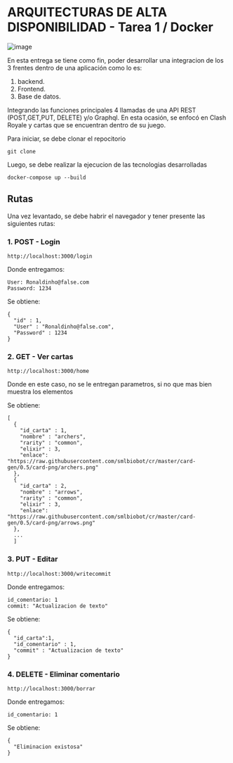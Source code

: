 # ARQUITECTURAS DE ALTA DISPONIBILIDAD - Tarea 1 / Docker

![image](https://user-images.githubusercontent.com/65205530/196405081-1134a5da-223d-406f-80d2-4e220eb9ccf1.png)

En esta entrega se tiene como fin, poder desarrollar una integracion de los 3 frentes dentro de una aplicación como lo es: 
1. backend.
2. Frontend.
3. Base de datos.

Integrando las funciones principales 4 llamadas de una API REST (POST,GET,PUT, DELETE) y/o Graphql.
En esta ocasión, se enfocó en Clash Royale y cartas que se encuentran dentro de su juego.


Para iniciar, se debe clonar el repocitorio

```
git clone 

```

Luego, se debe realizar la ejecucion de las tecnologias desarrolladas

```
docker-compose up --build 

```
## Rutas
Una vez levantado, se debe habrir el navegador y tener presente las siguientes rutas:

### 1. POST - Login
```
http://localhost:3000/login
```
Donde entregamos:
```
User: Ronaldinho@false.com
Password: 1234
```

Se obtiene:

```
{
  "id" : 1,
  "User" : "Ronaldinho@false.com",
  "Password" : 1234
}
```
### 2. GET - Ver cartas

```
http://localhost:3000/home
```
Donde en este caso, no se le entregan parametros, si no que mas bien muestra los elementos

Se obtiene:

```
[
  {
    "id_carta" : 1,
    "nombre" : "archers",
    "rarity" : "common",
    "elixir" : 3,
    "enlace": "https://raw.githubusercontent.com/smlbiobot/cr/master/card-gen/0.5/card-png/archers.png"
  },
  {
    "id_carta" : 2,
    "nombre" : "arrows",
    "rarity" : "common",
    "elixir" : 3,
    "enlace": "https://raw.githubusercontent.com/smlbiobot/cr/master/card-gen/0.5/card-png/arrows.png"
  }, 
  ...
  ]
```



### 3. PUT - Editar

```
http://localhost:3000/writecommit
```
Donde entregamos:

```
id_comentario: 1
commit: "Actualizacion de texto"
```

Se obtiene:

```
{
  "id_carta":1,
  "id_comentario" : 1,
  "commit" : "Actualizacion de texto"
}
```

### 4. DELETE - Eliminar comentario

```
http://localhost:3000/borrar
```
Donde entregamos:

```
id_comentario: 1
```

Se obtiene:

```
{
  "Eliminacion existosa"
}

